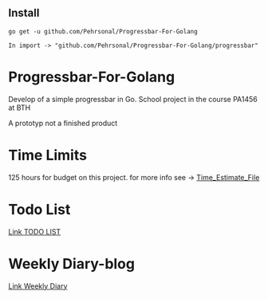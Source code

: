 ## Install

```
go get -u github.com/Pehrsonal/Progressbar-For-Golang
```
```
In import -> "github.com/Pehrsonal/Progressbar-For-Golang/progressbar"
```

# Progressbar-For-Golang
Develop of a simple progressbar in Go. School project in the course PA1456 at BTH

A prototyp not a finished product

# Time Limits 
125 hours for budget on this project.
for more info see -> [Time_Estimate_File](https://github.com/Pehrsonal/progressbar-for-Golang/blob/main/TIME_ESTIMATE.md)

# Todo List
[Link TODO LIST](https://github.com/Pehrsonal/progressbar-for-Golang/projects/1)

# Weekly Diary-blog
[Link Weekly Diary](https://docs.google.com/document/d/1dffjBnzQhBu6OpY11p0MNKGw9TnxKaFTgpuDHYp3rK4/edit?usp=sharing)
